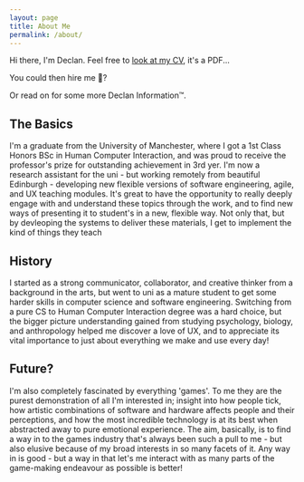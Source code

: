 ```yaml
---
layout: page
title: About Me
permalink: /about/
---
```


Hi there, I'm Declan. Feel free to [look at my CV](/assets/documents/declan_kehoe_cv.pdf), it's a PDF... 

You could then hire me 🌝?

Or read on for some more Declan Information™.

## The Basics
I'm a graduate from the University of Manchester, where I got a 1st Class Honors BSc in Human Computer Interaction, and was proud to receive the professor's prize for outstanding achievement in 3rd yer. I'm now a research assistant for the uni - but working remotely from beautiful Edinburgh - developing new flexible versions of software engineering, agile, and UX teaching modules. It's great to have the opportunity to really deeply engage with and understand these topics through the work, and to find new ways of presenting it to student's in a new, flexible way. Not only that, but by devleoping the systems to deliver these materials, I get to implement the kind of things they teach

## History
I started as a strong communicator, collaborator, and creative thinker from a background in the arts, but went to uni as a mature student to get some harder skills in computer science and software engineering. Switching from a pure CS to Human Computer Interaction degree was a hard choice, but the bigger picture understanding gained from studying psychology, biology, and anthropology helped me discover a love of UX, and to appreciate its vital importance to just about everything we make and use every day!

## Future?
I'm also completely fascinated by everything 'games'. To me they are the purest demonstration of all I'm interested in; insight into how people tick, how artistic combinations of software and hardware affects people and their perceptions, and how the most incredible technology is at its best when abstracted away to pure emotional experience. The aim, basically, is to find a way in to the games industry that's always been such a pull to me - but also elusive because of my broad interests in so many facets of it. Any way in is good - but a way in that let's me interact with as many parts of the game-making endeavour as possible is better!
